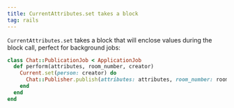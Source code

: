 ```yaml
---
title: CurrentAttributes.set takes a block
tag: rails
---
```


`CurrentAttributes.set` takes a block that will enclose values during the block call, perfect for background jobs:

```ruby
class Chat::PublicationJob < ApplicationJob
  def perform(attributes, room_number, creator)
    Current.set(person: creator) do
      Chat::Publisher.publish(attributes: attributes, room_number: room_number)
    end
  end
end
```
